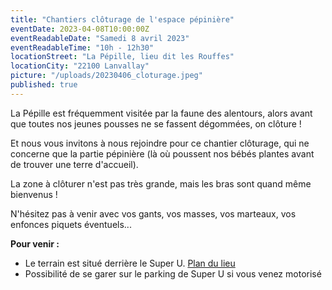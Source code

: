 ```yaml
---
title: "Chantiers clôturage de l'espace pépinière"
eventDate: 2023-04-08T10:00:00Z
eventReadableDate: "Samedi 8 avril 2023"
eventReadableTime: "10h - 12h30"
locationStreet: "La Pépille, lieu dit les Rouffes"
locationCity: "22100 Lanvallay"
picture: "/uploads/20230406_cloturage.jpeg"
published: true
---
```


La Pépille est fréquemment visitée par la faune des alentours, alors avant que toutes nos jeunes pousses ne se fassent dégommées, on clôture !

<!--more-->

Et nous vous invitons à nous rejoindre pour ce chantier clôturage, qui ne concerne que la partie pépinière (là où poussent nos bébés plantes avant de trouver une terre d'accueil).

La zone à clôturer n'est pas très grande, mais les bras sont quand même bienvenus !

N'hésitez pas à venir avec vos gants, vos masses, vos marteaux, vos enfonces piquets éventuels...

**Pour venir :**

- Le terrain est situé derrière le Super U. [Plan du lieu](https://www.openstreetmap.org/#map=17/48.44885/-2.01522&layers=N)
- Possibilité de se garer sur le parking de Super U si vous venez motorisé
<!--more-->

